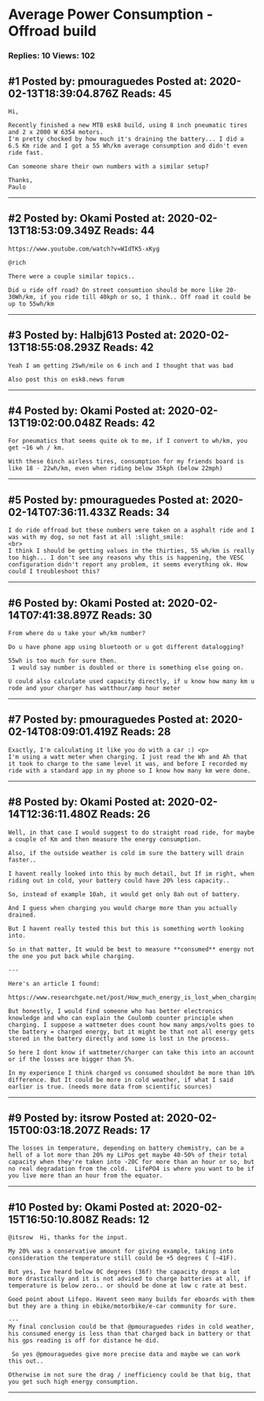 # Average Power Consumption - Offroad build

### Replies: 10 Views: 102

## \#1 Posted by: pmouraguedes Posted at: 2020-02-13T18:39:04.876Z Reads: 45

```
Hi,

Recently finished a new MTB esk8 build, using 8 inch pneumatic tires and 2 x 2000 W 6354 motors.
I'm pretty chocked by how much it's draining the battery... I did a 6.5 Km ride and I got a 55 Wh/km average consumption and didn't even ride fast.

Can someone share their own numbers with a similar setup? 

Thanks,
Paulo
```

---
## \#2 Posted by: Okami Posted at: 2020-02-13T18:53:09.349Z Reads: 44

```
https://www.youtube.com/watch?v=WIdTK5-xKyg

@rich

There were a couple similar topics.. 

Did u ride off road? On street consumtion should be more like 20-30Wh/km, if you ride till 40kph or so, I think.. Off road it could be up to 55wh/km
```

---
## \#3 Posted by: Halbj613 Posted at: 2020-02-13T18:55:08.293Z Reads: 42

```
Yeah I am getting 25wh/mile on 6 inch and I thought that was bad

Also post this on esk8.news forum
```

---
## \#4 Posted by: Okami Posted at: 2020-02-13T19:02:00.048Z Reads: 42

```
For pneumatics that seems quite ok to me, if I convert to wh/km, you get ~16 wh / km.

With these 6inch airless tires, consumption for my friends board is like 18 - 22wh/km, even when riding below 35kph (below 22mph)
```

---
## \#5 Posted by: pmouraguedes Posted at: 2020-02-14T07:36:11.433Z Reads: 34

```
I do ride offroad but these numbers were taken on a asphalt ride and I was with my dog, so not fast at all :slight_smile:
<br>
I think I should be getting values in the thirties, 55 wh/km is really too high... I don't see any reasons why this is happening, the VESC configuration didn't report any problem, it seems everything ok. How could I troubleshoot this?
```

---
## \#6 Posted by: Okami Posted at: 2020-02-14T07:41:38.897Z Reads: 30

```
From where do u take your wh/km number? 

Do u have phone app using bluetooth or u got different datalogging?

55wh is too much for sure then.
 I would say number is doubled or there is something else going on.

U could also calculate used capacity directly, if u know how many km u rode and your charger has watthour/amp hour meter
```

---
## \#7 Posted by: pmouraguedes Posted at: 2020-02-14T08:09:01.419Z Reads: 28

```
Exactly, I'm calculating it like you do with a car :) <p>
I'm using a watt meter when charging. I just read the Wh and Ah that it took to charge to the same level it was, and before I recorded my ride with a standard app in my phone so I know how many km were done.
```

---
## \#8 Posted by: Okami Posted at: 2020-02-14T12:36:11.480Z Reads: 26

```
Well, in that case I would suggest to do straight road ride, for maybe a couple of Km and then measure the energy consumption.

Also, if the outside weather is cold im sure the battery will drain faster..

I havent really looked into this by much detail, but If im right, when riding out in cold, your battery could have 20% less capacity.. 

So, instead of example 10ah, it would get only 8ah out of battery.

And I guess when charging you would charge more than you actually drained.

But I havent really tested this but this is something worth looking into.

So in that matter, It would be best to measure **consumed** energy not the one you put back while charging.

---

Here's an article I found:

https://www.researchgate.net/post/How_much_energy_is_lost_when_charging_a_battery

But honestly, I would find someone who has better electronics knowledge and who can explain the Coulomb counter principle when charging. I suppose a wattmeter does count how many amps/volts goes to the battery = charged energy, but it might be that not all energy gets stored in the battery directly and some is lost in the process.

So here I dont know if wattmeter/charger can take this into an account or if the losses are bigger than 5%.

In my experience I think charged vs consumed shouldnt be more than 10% difference. But It could be more in cold weather, if what I said earlier is true. (needs more data from scientific sources)
```

---
## \#9 Posted by: itsrow Posted at: 2020-02-15T00:03:18.207Z Reads: 17

```
The losses in temperature, depending on battery chemistry, can be a hell of a lot more than 20% my LiPos get maybe 40-50% of their total capacity when they're taken into -20C for more than an hour or so, but no real degradation from the cold.  LifePO4 is where you want to be if you live more than an hour from the equator.
```

---
## \#10 Posted by: Okami Posted at: 2020-02-15T16:50:10.808Z Reads: 12

```
@itsrow  Hi, thanks for the input.

My 20% was a conservative amount for giving example, taking into consideration the temperature still could be +5 degrees C (~41F).

But yes, Ive heard below 0C degrees (36f) the capacity drops a lot more drastically and it is not advised to charge batteries at all, if temperature is below zero.. or should be done at low c rate at best.

Good point about Lifepo. Havent seen many builds for eboards with them but they are a thing in ebike/motorbike/e-car community for sure.

---
My final conclusion could be that @pmouraguedes rides in cold weather, his consumed energy is less than that charged back in battery or that his gps reading is off for distance he did. 

 So yes @pmouraguedes give more precise data and maybe we can work this out..

Otherwise im not sure the drag / inefficiency could be that big, that you get such high energy consumption.
```

---
